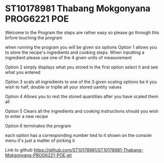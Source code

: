 # ST10178981 Thabang Mokgonyana PROG6221 POE

Welcome to the Program the steps are rather easy so please go through this brfore touching the program

when running the program you will be given six options
Option 1 allows you to store the recipe's ingredients and cooking steps. When inputting a ingredient please use one of the 4 given units of measurement

Option 2 simply displays what you stored in the first option select it and see what you entered

Option 3 scals all ingredients to one of the 3 given scaling options be it you wish to half, double or triplle all your stored uantity values

Option 4 Allows you to rest the stored quantities after you have scaled them all

Option 5 Clears all the ingredients and cooking instructions should you wish to enter a new recipe

Option 6 terminates the program

each option has a corresponding number tied to it shown on the console menu it's just a matter of picking it


Link to github
https://github.com/ST10178981/ST10178981-Thabang-Mokgonyana-PROG6221-POE.git
